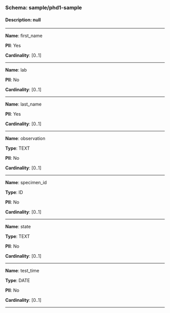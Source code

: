 
### Schema:         sample/phd1-sample
#### Description:   null

---

**Name**: first_name

**PII**: Yes

**Cardinality**: [0..1]

---

**Name**: lab

**PII**: No

**Cardinality**: [0..1]

---

**Name**: last_name

**PII**: Yes

**Cardinality**: [0..1]

---

**Name**: observation

**Type**: TEXT

**PII**: No

**Cardinality**: [0..1]

---

**Name**: specimen_id

**Type**: ID

**PII**: No

**Cardinality**: [0..1]

---

**Name**: state

**Type**: TEXT

**PII**: No

**Cardinality**: [0..1]

---

**Name**: test_time

**Type**: DATE

**PII**: No

**Cardinality**: [0..1]

---
